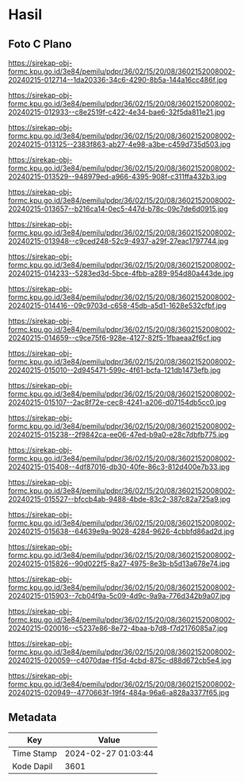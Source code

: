 # Hasil

## Foto C Plano

https://sirekap-obj-formc.kpu.go.id/3e84/pemilu/pdpr/36/02/15/20/08/3602152008002-20240215-012714--1da20336-34c6-4290-8b5a-144a16cc486f.jpg

https://sirekap-obj-formc.kpu.go.id/3e84/pemilu/pdpr/36/02/15/20/08/3602152008002-20240215-012933--c8e2519f-c422-4e34-bae6-32f5da811e21.jpg

https://sirekap-obj-formc.kpu.go.id/3e84/pemilu/pdpr/36/02/15/20/08/3602152008002-20240215-013125--2383f863-ab27-4e98-a3be-c459d735d503.jpg

https://sirekap-obj-formc.kpu.go.id/3e84/pemilu/pdpr/36/02/15/20/08/3602152008002-20240215-013529--948979ed-a966-4395-908f-c311ffa432b3.jpg

https://sirekap-obj-formc.kpu.go.id/3e84/pemilu/pdpr/36/02/15/20/08/3602152008002-20240215-013657--b216ca14-0ec5-447d-b78c-09c7de6d0915.jpg

https://sirekap-obj-formc.kpu.go.id/3e84/pemilu/pdpr/36/02/15/20/08/3602152008002-20240215-013948--c9ced248-52c9-4937-a29f-27eac1797744.jpg

https://sirekap-obj-formc.kpu.go.id/3e84/pemilu/pdpr/36/02/15/20/08/3602152008002-20240215-014233--5283ed3d-5bce-4fbb-a289-954d80a443de.jpg

https://sirekap-obj-formc.kpu.go.id/3e84/pemilu/pdpr/36/02/15/20/08/3602152008002-20240215-014416--09c9703d-c658-45db-a5d1-1628e532cfbf.jpg

https://sirekap-obj-formc.kpu.go.id/3e84/pemilu/pdpr/36/02/15/20/08/3602152008002-20240215-014659--c9ce75f6-928e-4127-82f5-1fbaeaa2f6cf.jpg

https://sirekap-obj-formc.kpu.go.id/3e84/pemilu/pdpr/36/02/15/20/08/3602152008002-20240215-015010--2d945471-599c-4f61-bcfa-121db1473efb.jpg

https://sirekap-obj-formc.kpu.go.id/3e84/pemilu/pdpr/36/02/15/20/08/3602152008002-20240215-015107--2ac8f72e-cec8-4241-a206-d07154db5cc0.jpg

https://sirekap-obj-formc.kpu.go.id/3e84/pemilu/pdpr/36/02/15/20/08/3602152008002-20240215-015238--2f9842ca-ee06-47ed-b9a0-e28c7dbfb775.jpg

https://sirekap-obj-formc.kpu.go.id/3e84/pemilu/pdpr/36/02/15/20/08/3602152008002-20240215-015408--4df87016-db30-40fe-86c3-812d400e7b33.jpg

https://sirekap-obj-formc.kpu.go.id/3e84/pemilu/pdpr/36/02/15/20/08/3602152008002-20240215-015527--bfccb4ab-9488-4bde-83c2-387c82a725a9.jpg

https://sirekap-obj-formc.kpu.go.id/3e84/pemilu/pdpr/36/02/15/20/08/3602152008002-20240215-015638--64639e9a-9028-4284-9626-4cbbfd86ad2d.jpg

https://sirekap-obj-formc.kpu.go.id/3e84/pemilu/pdpr/36/02/15/20/08/3602152008002-20240215-015826--90d022f5-8a27-4975-8e3b-b5d13a678e74.jpg

https://sirekap-obj-formc.kpu.go.id/3e84/pemilu/pdpr/36/02/15/20/08/3602152008002-20240215-015903--7cb04f9a-5c09-4d9c-9a9a-776d342b9a07.jpg

https://sirekap-obj-formc.kpu.go.id/3e84/pemilu/pdpr/36/02/15/20/08/3602152008002-20240215-020016--c5237e86-8e72-4baa-b7d8-f7d2176085a7.jpg

https://sirekap-obj-formc.kpu.go.id/3e84/pemilu/pdpr/36/02/15/20/08/3602152008002-20240215-020059--c4070dae-f15d-4cbd-875c-d88d672cb5e4.jpg

https://sirekap-obj-formc.kpu.go.id/3e84/pemilu/pdpr/36/02/15/20/08/3602152008002-20240215-020949--4770663f-19f4-484a-96a6-a828a3377f65.jpg


## Metadata

| Key        | Value               |
| ---------- | ------------------- |
| Time Stamp | 2024-02-27 01:03:44 |
| Kode Dapil | 3601                |



